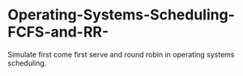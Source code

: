 # Operating-Systems-Scheduling-FCFS-and-RR-
Simulate first come first serve and round robin in operating systems scheduling.
